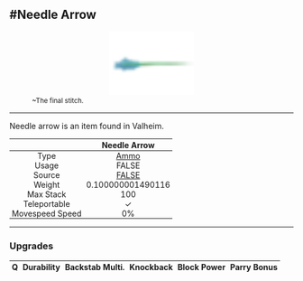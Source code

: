 <meta property="og:title" content="Needle Arrow - MoreValheim" /><meta property="og:type" content="website" /><meta property="og:image" content="/assets/needle_arrow.png" /><meta property="og:description" content="Needle Arrow is an item found in Valheim." /><meta name="theme-color" content="#546D78"><meta name="twitter:card" content="summary_large_image">
#Needle Arrow
-------------
<style>img {width:20px;}.tb {width:150px;display: block;margin-left: auto;margin-right: auto;}</style>

<style>.md-typeset table:not([class]) th:not([align]) {min-width:unset!important;}</style>
<style>td{padding:0em 0.3em!important;text-align:center!important;border-left:.05rem solid var(--md-default-fg-color--lightest)}</style>

<style>th{padding:0.1em 0.3em!important;text-align:center!important;font-weight:bold}</style>

<style>pre{text-align:right!important}</style>
<style>table tr td:first-child {border-left: 0;};</style>

<figure><img src="/assets/needle_arrow.png" class="tb" /><figcaption><small>~The final stitch.</small></figcaption></figure>

-------------

Needle arrow is an item found in Valheim.

|        | Needle Arrow              |
| ----------- | ------------------------------------ |
| Type | [Ammo](../../types/ammo)
| Usage | FALSE<br>
| Source | [FALSE](../../items/false)
| Weight | 0.100000001490116 |
| Max Stack | 100 |
| Teleportable | ✓
| Movespeed Speed | 0%


-------------

### Upgrades
| Q | Durability | Backstab Multi. | Knockback | Block Power | Parry Bonus
| - | - | - | - | - | - 
